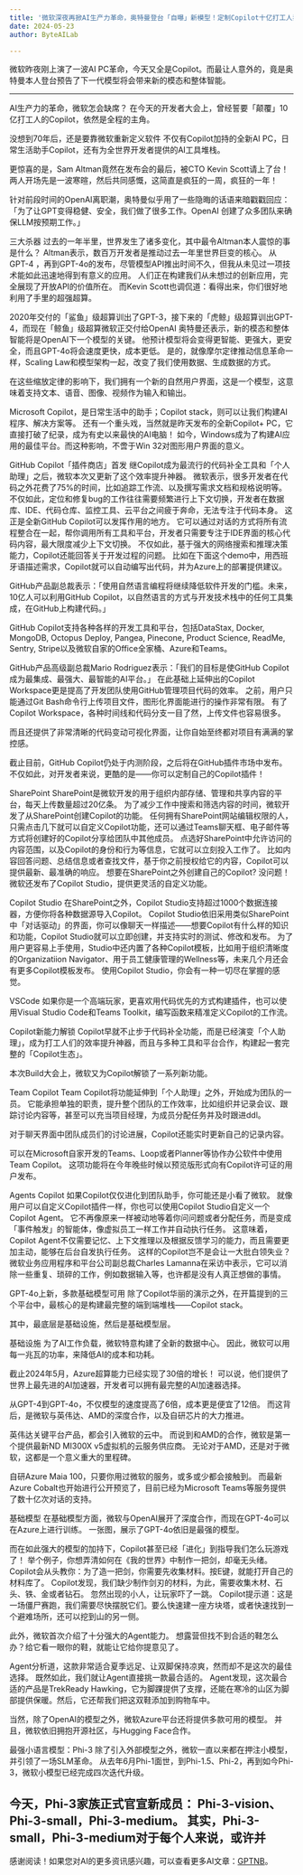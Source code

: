 ```yaml
---
title: '微软深夜再掀AI生产力革命，奥特曼登台「自曝」新模型！定制Copilot十亿打工人狂欢'
date: 2024-05-23
author: ByteAILab

---
```


微软昨夜刚上演了一波AI PC革命，今天又全是Copilot。而最让人意外的，竟是奥特曼本人登台预告了下一代模型将会带来新的模态和整体智能。

---


AI生产力的革命，微软怎会缺席？
在今天的开发者大会上，曾经誓要「颠覆」10亿打工人的Copilot，依然是全程的主角。

没想到70年后，还是要靠微软重新定义软件
不仅有Copilot加持的全新AI PC，日常生活助手Copilot，还有为全世界开发者提供的AI工具堆栈。

更惊喜的是，Sam Altman竟然在发布会的最后，被CTO Kevin Scott请上了台！
两人开场先是一波寒暄，然后共同感慨，这简直是疯狂的一周，疯狂的一年！

针对前段时间的OpenAI离职潮，奥特曼似乎用了一些隐晦的话语来暗戳戳回应：「为了让GPT变得稳健、安全，我们做了很多工作。OpenAI 创建了众多团队来确保LLM按预期工作。」

三大杀器
过去的一年半里，世界发生了诸多变化，其中最令Altman本人震惊的事是什么？
Altman表示，数百万开发者是推动过去一年里世界巨变的核心。
从GPT-4 ，再到GPT-4o的发布，尽管模型API推出时间不久，但我从未见过一项技术能如此迅速地得到有意义的应用。
人们正在构建我们从未想过的创新应用，完全展现了开放API的价值所在。
而Kevin Scott也调侃道：看得出来，你们很好地利用了手里的超强超算。

2020年交付的「鲨鱼」级超算训出了GPT-3，接下来的「虎鲸」级超算训出GPT-4，而现在「鲸鱼」级超算微软正交付给OpenAI
奥特曼还表示，新的模态和整体智能将是OpenAI下一个模型的关键。
他预计模型将会变得更智能、更强大，更安全，而且GPT-4o将会速度更快，成本更低。
是的，就像摩尔定律推动信息革命一样，Scaling Law和模型架构一起，改变了我们使用数据、生成数据的方式。

在这些缩放定律的影响下，我们拥有一个新的自然用户界面，这是一个模型，这意味着支持文本、语音、图像、视频作为输入和输出。

Microsoft Copilot，是日常生活中的助手；Copilot stack，则可以让我们构建AI程序、解决方案等。
还有一个重头戏，当然就是昨天发布的全新Copilot+ PC，它直接打破了纪录，成为有史以来最快的AI电脑！
如今，Windows成为了构建AI应用的最佳平台。而这种影响，不啻于Win 32对图形用户界面的意义。

GitHub Copilot「插件商店」首发
继Copilot成为最流行的代码补全工具和「个人助理」之后，微软本次又更新了这个效率提升神器。
微软表示，很多开发者在代码之外花费了75%的时间，比如追踪工作流、以及撰写需求文档和规格说明等。
不仅如此，定位和修复bug的工作往往需要频繁进行上下文切换，开发者在数据库、IDE、代码仓库、监控工具、云平台之间疲于奔命，无法专注于代码本身。
这正是全新GitHub Copilot可以发挥作用的地方。
它可以通过对话的方式将所有流程整合在一起，帮你调用所有工具和平台，开发者只需要专注于IDE界面的核心代码内容，最大限度减少上下文切换。
不仅如此，基于强大的网络搜索和推理决策能力，Copilot还能回答关于开发过程的问题。
比如在下面这个demo中，用西班牙语描述需求，Copilot就可以自动编写出代码，并为Azure上的部署提供建议。

GitHub产品副总裁表示：「使用自然语言编程将继续降低软件开发的门槛。未来，10亿人可以利用GitHub Copilot，以自然语言的方式与开发技术栈中的任何工具集成，在GitHub上构建代码。」

GitHub Copilot支持各种各样的开发工具和平台，包括DataStax, Docker, MongoDB, Octopus Deploy, Pangea, Pinecone, Product Science, ReadMe, Sentry, Stripe以及微软自家的Office全家桶、Azure和Teams。

GitHub产品高级副总裁Mario Rodriguez表示：「我们的目标是使GitHub Copilot成为最集成、最强大、最智能的AI平台。」
在此基础上延伸出的Copilot Workspace更是提高了开发团队使用GitHub管理项目代码的效率。
之前，用户只能通过Git Bash命令行上传项目文件，图形化界面能进行的操作非常有限。
有了Copilot Workspace，各种时间线和代码分支一目了然，上传文件也容易很多。

而且还提供了非常清晰的代码变动可视化界面，让你自始至终都对项目有满满的掌控感。

截止目前，GitHub Copilot仍处于内测阶段，之后将在GitHub插件市场中发布。
不仅如此，对开发者来说，更酷的是——你可以定制自己的Copilot插件！

SharePoint
SharePoint是微软开发的用于组织内部存储、管理和共享内容的平台，每天上传数量超过20亿条。
为了减少工作中搜索和筛选内容的时间，微软开发了从SharePoint创建Copilot的功能。
任何拥有SharePoint网站编辑权限的人，只需点击几下就可以自定义Copilot功能，还可以通过Teams聊天框、电子邮件等方式将创建好的Copilot分享给团队中其他成员。
点选好SharePoint中允许访问的内容范围，以及Copilot的身份和行为等信息，它就可以立刻投入工作了。
比如内容回答问题、总结信息或者查找文件，基于你之前授权给它的内容，Copilot可以提供最新、最准确的响应。
想要在SharePoint之外创建自己的Copilot?
没问题！微软还发布了Copilot Studio，提供更灵活的自定义功能。

Copilot Studio
在SharePoint之外，Copilot Studio支持超过1000个数据连接器，方便你将各种数据源导入Copilot。
Copilot Studio依旧采用类似SharePoint中「对话驱动」的界面，你可以像聊天一样描述——想要Copilot有什么样的知识和功能，Copilot Studio就可以立即创建，并支持实时的测试、修改和发布。
为了用户更容易上手使用，Studio中还内置了各种Copilot模板，比如用于组织清晰度的Organizatiion Navigator、用于员工健康管理的Wellness等，未来几个月还会有更多Copilot模板发布。
使用Copilot Studio，你会有一种一切尽在掌握的感觉。

VSCode
如果你是一个高端玩家，更喜欢用代码优先的方式构建插件，也可以使用Visual Studio Code和Teams Toolkit，编写函数来精准定义Copilot的工作流。

Copilot新能力解锁
Copilot早就不止步于代码补全功能，而是已经演变「个人助理」，成为打工人们的效率提升神器，而且与多种工具和平台合作，构建起一套完整的「Copilot生态」。

本次Build大会上，微软又为Copilot解锁了一系列新功能。

Team Copilot
Team Copilot将功能延伸到「个人助理」之外，开始成为团队的一员。
它能承担单独的职责，提升整个团队的工作效率，比如组织并记录会议、跟踪讨论内容等，甚至可以充当项目经理，为成员分配任务并及时跟进ddl。

对于聊天界面中团队成员们的讨论进展，Copilot还能实时更新自己的记录内容。

可以在Microsoft自家开发的Teams、Loop或者Planner等协作办公软件中使用Team Copilot。
这项功能将在今年晚些时候以预览版形式向有Copilot许可证的用户发布。

Agents Copilot
如果Copilot仅仅进化到团队助手，你可能还是小看了微软。
就像用户可以自定义Copilot插件一样，你也可以使用Copilot Studio自定义一个Copilot Agent。
它不再像原来一样被动地等着你问问题或者分配任务，而是变成「事件触发」的智能体，像虚拟员工一样工作并自动执行任务。
这意味着，Copilot Agent不仅需要记忆、上下文推理以及根据反馈学习的能力，而且需要更加主动，能够在后台自发执行任务。
这样的Copilot岂不是会让一大批白领失业？
微软业务应用程序和平台公司副总裁Charles Lamanna在采访中表示，它可以消除一些重复、琐碎的工作，例如数据输入等，也许都是没有人真正想做的事情。

GPT-4o上新，多款基础模型可用
除了Copilot华丽的演示之外，在开篇提到的三个平台中，最核心的是构建最完整的端到端堆栈——Copilot stack。

其中，最底层是基础设施，然后是基础模型层。

基础设施
为了AI工作负载，微软特意构建了全新的数据中心。
因此，微软可以用每一兆瓦的功率，来降低AI的成本和功耗。

截止2024年5月，Azure超算能力已经实现了30倍的增长！
可以说，他们提供了世界上最先进的AI加速器，开发者可以拥有最完整的AI加速器选择。

从GPT-4到GPT-4o，不仅模型的速度提高了6倍，成本更是便宜了12倍。
而这背后，是微软与英伟达、AMD的深度合作，以及自研芯片的大力推进。

英伟达关键平台产品，都会引入微软的云中。
而说到和AMD的合作，微软是第一个提供最新ND MI300X v5虚拟机的云服务供应商。
无论对于AMD，还是对于微软，这都是一个意义重大的里程碑。

自研Azure Maia 100，只要你用过微软的服务，或多或少都会接触到。
而最新Azure Cobalt也开始进行公开预览了，目前已经为Microsoft Teams等服务提供了数十亿次对话的支持。

基础模型
在基础模型方面，微软与OpenAI展开了深度合作，而现在GPT-4o可以在Azure上进行训练。
一张图，展示了GPT-4o依旧是最强的模型。

而在如此强大的模型的加持下，Copilot甚至已经「进化」到指导我们怎么玩游戏了！
举个例子，你想弄清如何在《我的世界》中制作一把剑，却毫无头绪。
Copilot会从头教你：为了造一把剑，你需要先收集材料。按E键，就能打开自己的材料库了。
Copilot发现，我们缺少制作剑刃的材料，为此，需要收集木材、石头、铁、金或者钻石。
忽然出现的小人，让玩家吓了一跳。
Copilot提示道：这是一场僵尸赛跑，我们需要尽快摆脱它们。要么快速建一座方块塔，或者快速找到一个避难场所，还可以挖到山的另一侧。

此外，微软首次介绍了十分强大的Agent能力。
想露营但找不到合适的鞋怎么办？给它看一眼你的鞋，就能让它给你提意见了。

Agent分析道，这款非常适合夏季远足、让双脚保持凉爽，然而却不是这次的最佳选择。
既然如此，我们就让Agent直接挑一款最合适的。
Agent发现，这次最合适的产品是TrekReady Hawking，它为脚踝提供了支撑，还能在寒冷的山区为脚部提供保暖。然后，它还帮我们把这双鞋添加到购物车中。

当然，除了OpenAI的模型之外，微软Azure平台还将提供多款可用的模型。
并且，微软依旧拥抱开源社区，与Hugging Face合作。

最强小语言模型：Phi-3
除了引入外部模型之外，微软一直以来都在押注小模型，并引领了一场SLM革命。
从去年6月Phi-1面世，到Phi-1.5、Phi-2，再到如今Phi-3，微软小模型已经完成四次迭代升级。

今天，Phi-3家族正式官宣新成员：
Phi-3-vision、Phi-3-small，Phi-3-medium。
其实，Phi-3-small，Phi-3-medium对于每个人来说，或许并
---
感谢阅读！如果您对AI的更多资讯感兴趣，可以查看更多AI文章：[GPTNB](https://gptnb.com)。